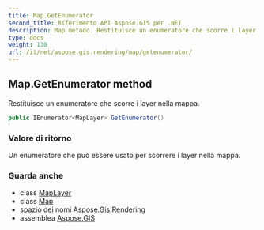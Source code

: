 ```yaml
---
title: Map.GetEnumerator
second_title: Riferimento API Aspose.GIS per .NET
description: Map metodo. Restituisce un enumeratore che scorre i layer nella mappa.
type: docs
weight: 130
url: /it/net/aspose.gis.rendering/map/getenumerator/
---
```

## Map.GetEnumerator method

Restituisce un enumeratore che scorre i layer nella mappa.

```csharp
public IEnumerator<MapLayer> GetEnumerator()
```

### Valore di ritorno

Un enumeratore che può essere usato per scorrere i layer nella mappa.

### Guarda anche

* class [MapLayer](../../maplayer/)
* class [Map](../)
* spazio dei nomi [Aspose.Gis.Rendering](../../map/)
* assemblea [Aspose.GIS](../../../)


